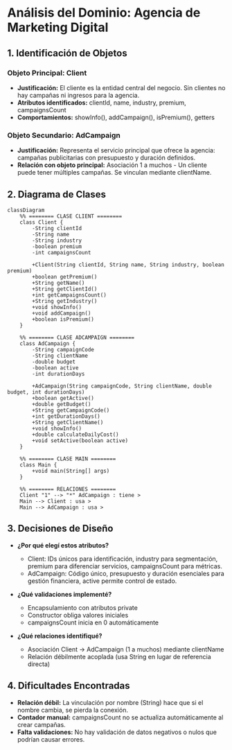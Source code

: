 # Análisis del Dominio: Agencia de Marketing Digital

## 1. Identificación de Objetos

### Objeto Principal: Client
- **Justificación:** El cliente es la entidad central del negocio. Sin clientes no hay campañas ni ingresos para la agencia.
- **Atributos identificados:** clientId, name, industry, premium, campaignsCount
- **Comportamientos:** showInfo(), addCampaign(), isPremium(), getters

### Objeto Secundario: AdCampaign
- **Justificación:** Representa el servicio principal que ofrece la agencia: campañas publicitarias con presupuesto y duración definidos.
- **Relación con objeto principal:** Asociación 1 a muchos - Un cliente puede tener múltiples campañas. Se vinculan mediante clientName.

## 2. Diagrama de Clases
```mermaid 
classDiagram
    %% ======== CLASE CLIENT ========
    class Client {
        -String clientId
        -String name
        -String industry
        -boolean premium
        -int campaignsCount

        +Client(String clientId, String name, String industry, boolean premium)
        +boolean getPremium()
        +String getName()
        +String getClientId()
        +int getCampaignsCount()
        +String getIndustry()
        +void showInfo()
        +void addCampaign()
        +boolean isPremium()
    }

    %% ======== CLASE ADCAMPAIGN ========
    class AdCampaign {
        -String campaignCode
        -String clientName
        -double budget
        -boolean active
        -int durationDays

        +AdCampaign(String campaignCode, String clientName, double budget, int durationDays)
        +boolean getActive()
        +double getBudget()
        +String getCampaignCode()
        +int getDurationDays()
        +String getClientName()
        +void showInfo()
        +double calculateDailyCost()
        +void setActive(boolean active)
    }

    %% ======== CLASE MAIN ========
    class Main {
        +void main(String[] args)
    }

    %% ======== RELACIONES ========
    Client "1" --> "*" AdCampaign : tiene >
    Main --> Client : usa >
    Main --> AdCampaign : usa >
```


## 3. Decisiones de Diseño

- **¿Por qué elegí estos atributos?**
    - Client: IDs únicos para identificación, industry para segmentación, premium para diferenciar servicios, campaignsCount para métricas.
    - AdCampaign: Código único, presupuesto y duración esenciales para gestión financiera, active permite control de estado.

- **¿Qué validaciones implementé?**
    - Encapsulamiento con atributos private
    - Constructor obliga valores iniciales
    - campaignsCount inicia en 0 automáticamente

- **¿Qué relaciones identifiqué?**
    - Asociación Client → AdCampaign (1 a muchos) mediante clientName
    - Relación débilmente acoplada (usa String en lugar de referencia directa)

## 4. Dificultades Encontradas

- **Relación débil:** La vinculación por nombre (String) hace que si el nombre cambia, se pierda la conexión.
- **Contador manual:** campaignsCount no se actualiza automáticamente al crear campañas.
- **Falta validaciones:** No hay validación de datos negativos o nulos que podrían causar errores.
